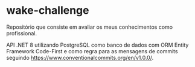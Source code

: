 # wake-challenge
Repositório que consiste em avaliar os meus conhecimentos como profissional.

API .NET 8 utilizando PostgreSQL como banco de dados com ORM Entity Framework Code-First e como regra para as mensagens de commits seguindo https://www.conventionalcommits.org/en/v1.0.0/.
